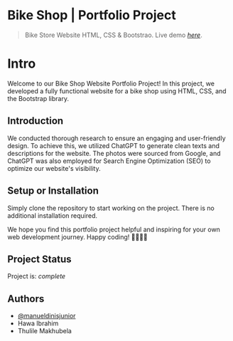 # Bike Shop | Portfolio Project
> Bike Store Website HTML, CSS & Bootstrao.
> Live demo [_here_](https://manueldinisjunior.com/).

# Intro

Welcome to our Bike Shop Website Portfolio Project! In this project, we developed a fully functional website for a bike shop using HTML, CSS, and the Bootstrap library.

## Introduction

We conducted thorough research to ensure an engaging and user-friendly design. To achieve this, we utilized ChatGPT to generate clean texts and descriptions for the website. The photos were sourced from Google, and ChatGPT was also employed for Search Engine Optimization (SEO) to optimize our website's visibility.

## Setup or Installation

Simply clone the repository to start working on the project. There is no additional installation required.

We hope you find this portfolio project helpful and inspiring for your own web development journey. Happy coding! 🚴‍♀️🚴‍♂️

## Project Status
Project is:  _complete_ 

## Authors

- [@manueldinisjunior](https://www.manueldinisjunior.com/)
- Hawa Ibrahim
- Thulile Makhubela
